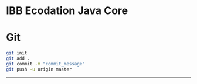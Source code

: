 # IBB Ecodation Java Core

# Git 
```sh
git init
git add .
git commit -m "commit_message"
git push -u origin master

```
---